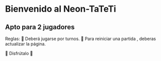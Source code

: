 # Bienvenido al Neon-TaTeTi
## Apto para 2 jugadores

Reglas:
🍓 Deberá jugarse por turnos.
🍓 Para reiniciar una partida , deberas actualizar la página.

🤠 Disfrútalo 🤠
